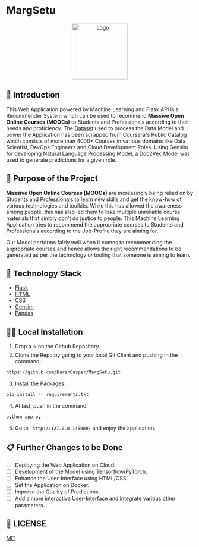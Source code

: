 # MargSetu

<p align="center">
  <a href="https://github.com/HarshCasper/MargSetu">
    <img src="https://d3njjcbhbojbot.cloudfront.net/api/utilities/v1/imageproxy/https://coursera.s3.amazonaws.com/media/coursera-logo-square.png?auto=format%2Ccompress&dpr=1" alt="Logo" width="150" height="150">
  </a>

## 📌 Introduction

This Web Application powered by Machine Learning and Flask API is a Recommender System which can be used to recommend <b>Massive Open Online Courses (MOOCs)</b> to Students and 
Professionals according to their needs and proficiency. The [Dataset](https://github.com/HarshCasper/MargSetu/tree/master/Data) used to process the Data Model and power the Application has been scrapped from Coursera's Public Catalog which consists of more than 4000+ Courses in various domains like Data Scientist, DevOps Engineers and Cloud Development Roles. Using Gensim for developing Natural Language Processing Model, a Doc2Vec Model was used to generate predictions for a given role. 

## 🎯 Purpose of the Project

 <b>Massive Open Online Courses (MOOCs)</b> are increasingly being relied on by Students and Professionals to learn new skills and get the know-how of various technologies and toolkits. While this has allowed the awareness among people, this has also led them to take multiple unreliable course materials that simply don't do justice to people. This Machine Learning Application tries to recommend the appropriate courses to Students and Professionals according to the Job-Profile they are aiming for. 
 
 Our Model performs fairly well when it comes to recommending the appropriate courses and hence allows the right recommendations to be generated as per the technology or tooling that someone is aiming to learn.
 
 ## 🏁 Technology Stack

* [Flask](https://github.com/pallets/flask)
* [HTML](https://www.w3.org/TR/html52/)
* [CSS](https://developer.mozilla.org/en-US/docs/Web/CSS)
* [Gensim](https://pypi.org/project/gensim/) 
* [Pandas](https://pandas.pydata.org/)

## 🏃‍♂️ Local Installation

1. Drop a ⭐ on the Github Repository. 
2. Clone the Repo by going to your local Git Client and pushing in the command: 

```sh
https://github.com/HarshCasper/MargSetu.git
```

3. Install the Packages: 
```sh
pip install -r requirements.txt
```

4. At last, push in the command:
```sh
python app.py
```

5. Go to ` http://127.0.0.1:5000/` and enjoy the application.

## 📋 Further Changes to be Done

- [ ] Deploying the Web Application on Cloud.
- [ ] Development of the Model using Tensorflow/PyTorch.
- [ ] Enhance the User-Interface using HTML/CSS.
- [ ] Set the Application on Docker.
- [ ] Improve the Quality of Predictions.
- [ ] Add a more interactive User-Interface and integrate various other parameters.

## 📜 LICENSE

[MIT](https://github.com/HarshCasper/MargSetu/blob/master/LICENSE)
